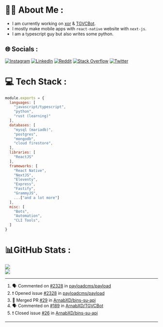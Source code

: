 # 🧑‍💻 About Me :
* I am currently working on [xor](https://github.com/xorgram/xor) & [TGVCBot](https://github.com/ArnabXD/TGVCBot).
* I mostly make mobile apps with `react-native` website with `next-js`.
* I am a typescript guy but also writes some python.

## 🌐 Socials :
[![Instagram](https://img.shields.io/badge/Instagram-%23E4405F.svg?logo=Instagram&logoColor=white)](https://instagram.com/arnabparyali) [![LinkedIn](https://img.shields.io/badge/LinkedIn-%230077B5.svg?logo=linkedin&logoColor=white)](https://linkedin.com/in/arnabparyali) [![Reddit](https://img.shields.io/badge/Reddit-%23FF4500.svg?logo=Reddit&logoColor=white)](https://reddit.com/user/ArnabXD) [![Stack Overflow](https://img.shields.io/badge/-Stackoverflow-FE7A16?logo=stack-overflow&logoColor=white)](https://stackoverflow.com/users/12250600) [![Twitter](https://img.shields.io/badge/Twitter-%231DA1F2.svg?logo=Twitter&logoColor=white)](https://twitter.com/arnabparyali) 

# 💻 Tech Stack :

```js
module.exports = {
  languages: [
    "javascript/typescript",
    "python",
    "rust (learning)"
  ],
  databases: [
    "mysql (mariadb)",
    "postgres",
    "mongodb",
    "cloud firestore",
  ],
  libraries: [
    "ReactJS"
  ],
  frameworks: [
    "React Native",
    "NextJS",
    "Eleventy",
    "Express",
    "Fastify",
    "GrammyJS",
    ...["and a lot more"]
  ],
  misc: [
    "Bots",
    "Automation",
    "CLI Tools",
  ]
}
```

# 📊GitHub Stats :
![](https://github-readme-stats.vercel.app/api?username=ArnabXD&theme=tokyonight&hide_border=false&include_all_commits=false&count_private=false)<br/>
![](https://github-readme-stats.vercel.app/api/top-langs/?username=ArnabXD&theme=tokyonight&hide_border=false&include_all_commits=false&count_private=false&layout=compact)

---

<!--START_SECTION:activity-->
1. 🗣 Commented on [#2328](https://github.com/payloadcms/payload/issues/2328) in [payloadcms/payload](https://github.com/payloadcms/payload)
2. ❗️ Opened issue [#2328](https://github.com/payloadcms/payload/issues/2328) in [payloadcms/payload](https://github.com/payloadcms/payload)
3. 🎉 Merged PR [#29](https://github.com/ArnabXD/bins-su-api/pull/29) in [ArnabXD/bins-su-api](https://github.com/ArnabXD/bins-su-api)
4. 🗣 Commented on [#189](https://github.com/ArnabXD/TGVCBot/issues/189) in [ArnabXD/TGVCBot](https://github.com/ArnabXD/TGVCBot)
5. ❗️ Closed issue [#26](https://github.com/ArnabXD/bins-su-api/issues/26) in [ArnabXD/bins-su-api](https://github.com/ArnabXD/bins-su-api)
<!--END_SECTION:activity-->

---
